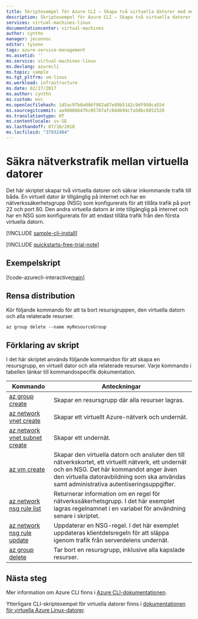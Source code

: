 ```yaml
---
title: Skriptexempel för Azure CLI – Skapa två virtuella datorer med en intern och extern NSG | Microsoft Docs
description: Skriptexempel för Azure CLI – Skapa två virtuella datorer med en intern och extern NSG
services: virtual-machines-linux
documentationcenter: virtual-machines
author: cynthn
manager: jeconnoc
editor: tysonn
tags: azure-service-management
ms.assetid: ''
ms.service: virtual-machines-linux
ms.devlang: azurecli
ms.topic: sample
ms.tgt_pltfrm: vm-linux
ms.workload: infrastructure
ms.date: 02/27/2017
ms.author: cynthn
ms.custom: mvc
ms.openlocfilehash: 1d5ac97b0a086f982a87e89b5142c9df950ca55d
ms.sourcegitcommit: aa988666476c05787afc84db94cfa50bc6852520
ms.translationtype: HT
ms.contentlocale: sv-SE
ms.lasthandoff: 07/10/2018
ms.locfileid: "37932484"
---
```

# <a name="secure-network-traffic-between-virtual-machines"></a>Säkra nätverkstrafik mellan virtuella datorer

Det här skriptet skapar två virtuella datorer och säkrar inkommande trafik till båda. En virtuell dator är tillgänglig på internet och har en nätverkssäkerhetsgrupp (NSG) som konfigurerats för att tillåta trafik på port 22 och port 80. Den andra virtuella datorn är inte tillgänglig på internet och har en NSG som konfigurerats för att endast tillåta trafik från den första virtuella datorn.

[!INCLUDE [sample-cli-install](../../../includes/sample-cli-install.md)]

[!INCLUDE [quickstarts-free-trial-note](../../../includes/quickstarts-free-trial-note.md)]

## <a name="sample-script"></a>Exempelskript

[!code-azurecli-interactive[main](../../../cli_scripts/virtual-machine/create-vm-nsg/create-vm-nsg.sh "Create VM with NSG")]

## <a name="clean-up-deployment"></a>Rensa distribution

Kör följande kommando för att ta bort resursgruppen, den virtuella datorn och alla relaterade resurser.

```azurecli-interactive
az group delete --name myResourceGroup
```

## <a name="script-explanation"></a>Förklaring av skript

I det här skriptet används följande kommandon för att skapa en resursgrupp, en virtuell dator och alla relaterade resurser. Varje kommando i tabellen länkar till kommandospecifik dokumentation.

| Kommando | Anteckningar |
|---|---|
| [az group create](https://docs.microsoft.com/cli/azure/group#az_group_create) | Skapar en resursgrupp där alla resurser lagras. |
| [az network vnet create](https://docs.microsoft.com/cli/azure/network/vnet#az_network_vnet_create) | Skapar ett virtuellt Azure-nätverk och undernät. |
| [az network vnet subnet create](https://docs.microsoft.com/cli/azure/network/vnet/subnet#az_network_vnet_subnet_create) | Skapar ett undernät. |
| [az vm create](https://docs.microsoft.com/cli/azure/vm#az_vm_create) | Skapar den virtuella datorn och ansluter den till nätverkskortet, ett virtuellt nätverk, ett undernät och en NSG. Det här kommandot anger även den virtuella datoravbildning som ska användas samt administrativa autentiseringsuppgifter.  |
| [az network nsg rule list](https://docs.microsoft.com/cli/azure/network/nsg/rule#az_network_nsg_rule_list) | Returnerar information om en regel för nätverkssäkerhetsgrupp. I det här exemplet lagras regelnamnet i en variabel för användning senare i skriptet. |
| [az network nsg rule update](https://docs.microsoft.com/cli/azure/network/nsg/rule#az_network_nsg_rule_update) | Uppdaterar en NSG-regel. I det här exemplet uppdateras klientdelsregeln för att släppa igenom trafik från serverdelens undernät. |
| [az group delete](https://docs.microsoft.com/cli/azure/vm/extension#az_vm_extension_set) | Tar bort en resursgrupp, inklusive alla kapslade resurser. |

## <a name="next-steps"></a>Nästa steg

Mer information om Azure CLI finns i [Azure CLI-dokumentationen](https://docs.microsoft.com/cli/azure).

Ytterligare CLI-skriptexempel för virtuella datorer finns i [dokumentationen för virtuella Azure Linux-datorer](../linux/cli-samples.md?toc=%2fazure%2fvirtual-machines%2flinux%2ftoc.json).
